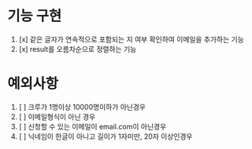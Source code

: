 # 기능 구현

1. [x] 같은 글자가 연속적으로 포함되는 지 여부 확인하여 이메일을 추가하는 기능
2. [x] result를 오름차순으로 정렬하는 기능

# 예외사항

1. [ ] 크루가 1명이상 10000명이하가 아닌경우
2. [ ] 이메일형식이 아닌 경우
3. [ ] 신청할 수 있는 이메일이 email.com이 아닌경우
4. [ ] 닉네임이 한글이 아니고 길이가 1자미만, 20자 이상인경우
